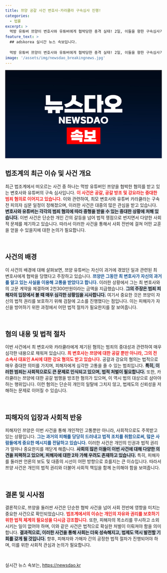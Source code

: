 ```yaml
---
title: 쯔양 공갈 사건 변호사·카라큘라 구속심사 진행!
categories:
  - 법률
excerpt: >
  먹방 유튜버 쯔양이 변호사와 유튜버에게 협박당한 충격 실태! 2일, 이들을 향한 구속심사가 열리며 사건의 이면이 드러난다. 과연 진실은 무엇일까?
feature_text: >
  ## adskorea 실시간 뉴스 속보입니다.

  먹방 유튜버 쯔양이 변호사와 유튜버에게 협박당한 충격 실태! 2일, 이들을 향한 구속심사가 열리며 사건의 이면이 드러난다. 과연 진실은 무엇일까?
image: '/assets/img/newsdao_breakingnews.jpg'
---
```


<p><img src="/assets/img/newsdao_breakingnews.jpg" alt="adskorea 속보" /></p>

<h2 data-ke-size="size26">법조계의 최근 이슈 및 사건 개요</h2>

<p data-ke-size="size16">최근 법조계에서 떠오르는 사건 중 하나는 먹방 유튜버인 쯔양을 협박한 혐의를 받고 있는 변호사와 유튜버의 구속 심사입니다. <b><span style="color: #ee2323;">이 사건은 공갈, 공갈 방조 및 강요라는 중대한 범죄 혐의로 이어지고 있습니다.</span></b> 이와 관련하여, 최모 변호사와 유튜버 카라큘라는 구속 전 피의자 심문 일정이 정해졌으며, 이러한 사건은 대중의 많은 관심을 받고 있습니다. <b><span style="background-color: #21538527;">변호사와 유튜버는 각각의 범죄 혐의에 따라 중형을 받을 수 있는 중대한 상황에 처해 있습니다.</span></b> 이번 사건은 단순한 개인 간의 갈등을 넘어 법적 쟁점으로 번지면서 다양한 사회적 문제를 제기하고 있습니다. 따라서 이러한 사건을 통해서 사회 전반에 걸쳐 어떤 교훈을 얻을 수 있을지에 대한 논의가 필요합니다.</p>

<p data-ke-size="size16">&nbsp;</p>

<h2 data-ke-size="size26">사건의 배경</h2>

<p data-ke-size="size16">이 사건의 배경에 대해 살펴보면, 쯔양 유튜버는 자신이 과거에 겪었던 일과 관련된 최 변호사에게 협박을 당했다고 주장하고 있습니다. <b><span style="color: #1a5490;">쯔양은 그동안 최 변호사가 자신의 과거를 알고 있는 사실을 이용해 고통을 받았다고 합니다.</span></b> 이러한 상황에서 그는 최 변호사와의 고문 계약을 체결하며 2천300만원이라는 금액을 지급했습니다. <b><span style="background-color: #21538527;">그의 주장은 범죄 피해자의 입장에서 볼 때 매우 심각한 상황임을 시사합니다.</span></b> 여기서 중요한 것은 쯔양이 자신의 법적 권리를 보호하기 위해 검찰에 고소를 진행했다는 점입니다. 이는 피해자가 자신을 방어하기 위한 과정에서 어떤 법적 절차가 필요한지를 잘 보여줍니다.</p>

<p data-ke-size="size16">&nbsp;</p>

<h2 data-ke-size="size26">혐의 내용 및 법적 절차</h2>

<p data-ke-size="size16">이번 사건에서 최 변호사와 카라큘라에게 제기된 혐의는 범죄의 중대성과 관련하여 매우 심각한 내용으로 채워져 있습니다. <b><span style="color: #ee2323;">최 변호사는 쯔양에 대한 공갈 뿐만 아니라, 그의 전 소속사 대표인 A씨에 대한 강요 혐의도 받고 있습니다.</span></b> 공갈과 강요의 혐의는 법적으로 매우 중대한 의미를 가지며, 피해자에게 심각한 고통을 줄 수 있는 범죄입니다. <b><span style="background-color: #21538527;">특히, 이러한 범죄는 사회적으로도 큰 문제로 인식되고 있으며, 법적 처벌이 필요합니다.</span></b> 또한, 카라큘라는 쯔양에 대한 공갈 범행을 방조한 혐의가 있으며, 이 역시 법의 대상으로 삼아야 하는 행위입니다. 이런 혐의는 단순히 개인의 일탈에 그치지 않고, 법제도의 신뢰성을 저해하는 문제로 이어질 수 있습니다.</p>

<p data-ke-size="size16">&nbsp;</p>

<h2 data-ke-size="size26">피해자의 입장과 사회적 반응</h2>

<p data-ke-size="size16">피해자인 쯔양은 이번 사건을 통해 개인적인 고통뿐만 아니라, 사회적으로도 주목받고 있는 상황입니다. <b><span style="color: #1a5490;">그는 과거의 피해를 당당히 드러내고 법적 조치를 취함으로써, 많은 사람들에게 중요한 메시지를 전달하고 있습니다.</span></b> 이러한 사건은 개인의 인권과 법적 권리가 얼마나 중요한지를 깨닫게 해줍니다. <b><span style="background-color: #21538527;">사회의 많은 이들이 이번 사건에 대해 다양한 의견을 피력하고 있으며, 피해자에 대한 2차 가해 우려도 존재하고 있습니다.</span></b> 특히, 피해자를 둘러싼 언론의 보도 및 대중의 시선이 어떤 방향으로 흐를지는 큰 이슈입니다. 따라서 쯔양 사건은 개인의 법적 권리와 더불어 사회적 책임을 함께 논의해야 함을 보여줍니다.</p>

<p data-ke-size="size16">&nbsp;</p>

<h2 data-ke-size="size26">결론 및 시사점</h2>

<p data-ke-size="size16">결론적으로, 쯔양을 둘러싼 사건은 단순한 협박 사건을 넘어 사회 전반에 영향을 미치는 중요한 사건으로 확인되었습니다. <b><span style="color: #ee2323;">법조계에서의 이슈는 개인의 자유와 권리를 보호하기 위한 법적 체계의 필요성을 다시금 강조합니다.</span></b> 또한, 피해자의 목소리를 무시하고 소외시키는 일이 없어야 하며, 이와 같은 사건은 법적으로 확실한 처벌이 이뤄져야 함을 의미합니다. <b><span style="background-color: #21538527;">결과적으로, 이러한 사건을 통해 사회는 더욱 성숙해지고, 법제도 역시 발전할 기회를 갖게 될 것입니다.</span></b> 향후, 피해자와 가해자 간의 공정한 법적 절차가 진행되어야 하며, 이를 위한 사회적 관심과 논의가 필요합니다.</p>

<p data-ke-size="size16">&nbsp;</p>
실시간 뉴스 속보는, <a href="https://newsdao.kr" rel="dofollow">https://newsdao.kr</a>


